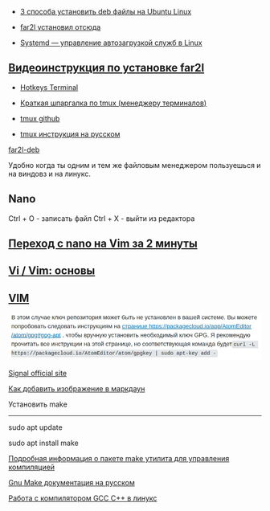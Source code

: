 - [3 способа установить deb файлы на Ubuntu Linux
](https://linuxinsider.ru/deb-ubuntu-linux/)


- [far2l  установил отсюда](https://github.com/elfmz/far2l)

- [Systemd — управление автозагрузкой служб в Linux](https://dzen.ru/a/YDZEy6My3XNziVck)

[Видеоинструкция по установке far2l](https://www.youtube.com/watch?v=ropU_mXYbg4&t=118s)
---

- [Hotkeys Terminal](/doc/HotkeysTerminal.md)

- [Краткая шпаргалка по tmux (менеджеру терминалов)](https://habr.com/en/articles/126996/)

- [tmux github](https://github.com/tmux/tmux)

- [tmux инструкция на русском](https://habr.com/en/companies/selectel/articles/209130/)


[far2l-deb](https://github.com/unxed/far2l-deb)

Удобно когда ты одним и тем же файловым менеджером пользуешься и на виндовз и на линукс.

Nano
---
Ctrl + O - записать файл
Ctrl + X - выйти из редактора

[Переход с nano на Vim за 2 минуты](https://www.youtube.com/watch?v=IRZFsW6z5Vo)
---
[Vi / Vim: основы](https://www.youtube.com/watch?v=6H0GDM8ExB8)
---

[VIM](https://rubydeploy.ru/vim/)
---


![](/images/20230103_102743.jpg)

[Signal official site](https://signal.org/download/linux/)


[Как добавить изображение в маркдаун](https://denshub.com/ru/hugo-post-insert-image/)

Установить make
___

sudo apt update

sudo apt install make

[Подробная информация о пакете make утилита для управления компиляцией](https://www.gnu.org/software/make/)

[Gnu Make документация на русском](http://linux.yaroslavl.ru/docs/prog/gnu_make_3-79_russian_manual.html)

[Работа с компилятором GCC C++ в линукс](https://www.youtube.com/watch?v=IqCQOlci6mE)





